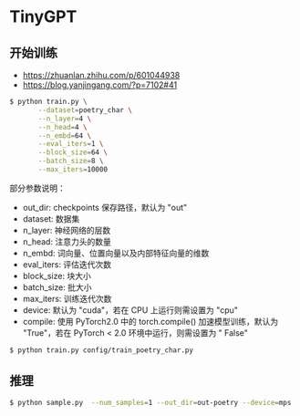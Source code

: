 # TinyGPT
 
## 开始训练

* https://zhuanlan.zhihu.com/p/601044938
* https://blog.yanjingang.com/?p=7102#41

```bash
$ python train.py \
       --dataset=poetry_char \
       --n_layer=4 \
       --n_head=4 \
       --n_embd=64 \
       --eval_iters=1 \
       --block_size=64 \
       --batch_size=8 \
       --max_iters=10000
```

部分参数说明：

* out_dir: checkpoints 保存路径，默认为 "out"
* dataset: 数据集
* n_layer: 神经网络的层数
* n_head: 注意力头的数量
* n_embd: 词向量、位置向量以及内部特征向量的维数
* eval_iters: 评估迭代次数
* block_size: 块大小
* batch_size: 批大小
* max_iters: 训练迭代次数
* device: 默认为 "cuda"，若在 CPU 上运行则需设置为 "cpu"
* compile: 使用 PyTorch2.0 中的 torch.compile() 加速模型训练，默认为 "True"，若在 PyTorch < 2.0 环境中运行，则需设置为 "
  False"

```bash
$ python train.py config/train_poetry_char.py
```

## 推理

```bash
$ python sample.py  --num_samples=1 --out_dir=out-poetry --device=mps
```